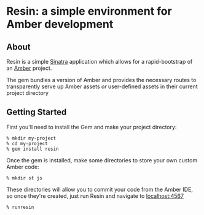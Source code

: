 # Resin: a simple environment for Amber development


## About

Resin is a simple [Sinatra](http://sinatrarb.com) application which allows for
a rapid-bootstrap of an [Amber](http://amber-lang.net) project.

The gem bundles a version of Amber and provides the necessary routes to
transparently serve up Amber assets *or* user-defined assets in their current
project directory

## Getting Started


First you'll need to install the Gem and make your project directory:

    % mkdir my-project
    % cd my-project
    % gem install resin

Once the gem is installed, make some directories to store your own custom Amber
code:

    % mkdir st js


These directories will allow you to commit your code from the Amber IDE, so
once they're created, just run Resin and navigate to
[localhost:4567](http://localhost:4567)

    % runresin


